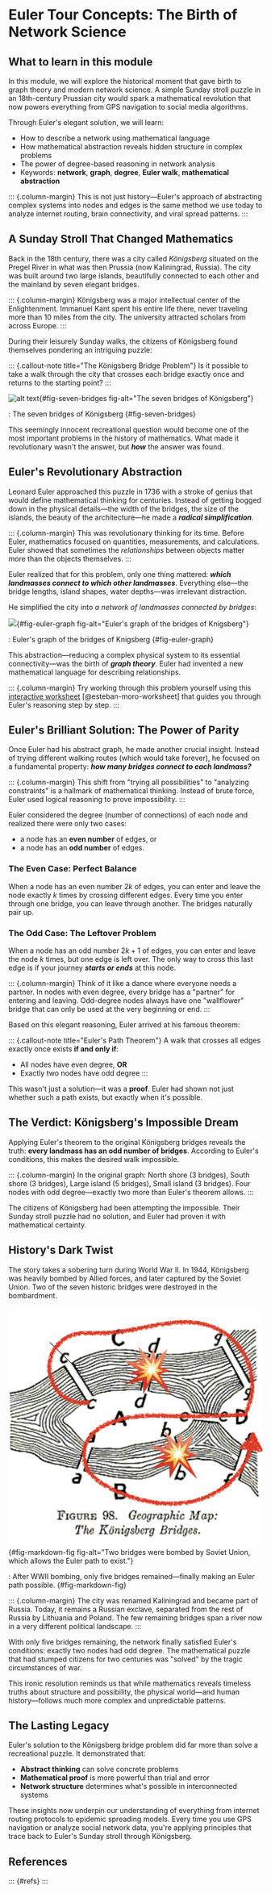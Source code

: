 # Euler Tour Concepts: The Birth of Network Science

## What to learn in this module

In this module, we will explore the historical moment that gave birth to graph theory and modern network science. A simple Sunday stroll puzzle in an 18th-century Prussian city would spark a mathematical revolution that now powers everything from GPS navigation to social media algorithms.

Through Euler's elegant solution, we will learn:
- How to describe a network using mathematical language
- How mathematical abstraction reveals hidden structure in complex problems
- The power of degree-based reasoning in network analysis
- Keywords: **network**, **graph**, **degree**, **Euler walk**, **mathematical abstraction**

::: {.column-margin}
This is not just history—Euler's approach of abstracting complex systems into nodes and edges is the same method we use today to analyze internet routing, brain connectivity, and viral spread patterns.
:::

## A Sunday Stroll That Changed Mathematics

Back in the 18th century, there was a city called *Königsberg* situated on the Pregel River in what was then Prussia (now Kaliningrad, Russia). The city was built around two large islands, beautifully connected to each other and the mainland by seven elegant bridges.

::: {.column-margin}
Königsberg was a major intellectual center of the Enlightenment. Immanuel Kant spent his entire life there, never traveling more than 10 miles from the city. The university attracted scholars from across Europe.
:::

During their leisurely Sunday walks, the citizens of Königsberg found themselves pondering an intriguing puzzle:

::: {.callout-note title="The Königsberg Bridge Problem"}
Is it possible to take a walk through the city that crosses each bridge exactly once and returns to the starting point?
:::

![alt text](https://99percentinvisible.org/wp-content/uploads/2022/02/bridges-with-water-600x418.png){#fig-seven-bridges fig-alt="The seven bridges of Königsberg"}

: The seven bridges of Königsberg {#fig-seven-bridges}

This seemingly innocent recreational question would become one of the most important problems in the history of mathematics. What made it revolutionary wasn't the answer, but ***how*** the answer was found.

## Euler's Revolutionary Abstraction

Leonard Euler approached this puzzle in 1736 with a stroke of genius that would define mathematical thinking for centuries. Instead of getting bogged down in the physical details—the width of the bridges, the size of the islands, the beauty of the architecture—he made a ***radical simplification***.

::: {.column-margin}
This was revolutionary thinking for its time. Before Euler, mathematics focused on quantities, measurements, and calculations. Euler showed that sometimes the *relationships* between objects matter more than the objects themselves.
:::

Euler realized that for this problem, only one thing mattered: ***which landmasses connect to which other landmasses***. Everything else—the bridge lengths, island shapes, water depths—was irrelevant distraction.

He simplified the city into *a network of landmasses connected by bridges*:

![](https://lh3.googleusercontent.com/-CYxppcJBwe4/W2ndkci9bVI/AAAAAAABX-U/K6SNM8gAhg0oNsnWNgQbH3uKNd5Ba10wwCHMYCw/euler-graph-bridges2?imgmax=1600){#fig-euler-graph fig-alt="Euler's graph of the bridges of Knigsberg"}

: Euler's graph of the bridges of Knigsberg {#fig-euler-graph}

This abstraction—reducing a complex physical system to its essential connectivity—was the birth of ***graph theory***. Euler had invented a new mathematical language for describing relationships.

::: {.column-margin}
Try working through this problem yourself using this [interactive worksheet](http://estebanmoro.org/pdf/netsci_for_kids/the_konisberg_bridges.pdf) [@esteban-moro-worksheet] that guides you through Euler's reasoning step by step.
:::

## Euler's Brilliant Solution: The Power of Parity

Once Euler had his abstract graph, he made another crucial insight. Instead of trying different walking routes (which would take forever), he focused on a fundamental property: ***how many bridges connect to each landmass?***

::: {.column-margin}
This shift from "trying all possibilities" to "analyzing constraints" is a hallmark of mathematical thinking. Instead of brute force, Euler used logical reasoning to prove impossibility.
:::

Euler considered the degree (number of connections) of each node and realized there were only two cases:
- a node has an **even number** of edges, or  
- a node has an **odd number** of edges.

### The Even Case: Perfect Balance

When a node has an even number $2k$ of edges, you can enter and leave the node exactly $k$ times by crossing different edges. Every time you enter through one bridge, you can leave through another. The bridges naturally pair up.

### The Odd Case: The Leftover Problem

When a node has an odd number $2k+1$ of edges, you can enter and leave the node $k$ times, but one edge is left over. The only way to cross this last edge is if your journey ***starts or ends*** at this node.

::: {.column-margin}
Think of it like a dance where everyone needs a partner. In nodes with even degree, every bridge has a "partner" for entering and leaving. Odd-degree nodes always have one "wallflower" bridge that can only be used at the very beginning or end.
:::

Based on this elegant reasoning, Euler arrived at his famous theorem:

::: {.callout-note title="Euler's Path Theorem"}
A walk that crosses all edges exactly once exists **if and only if**:
- All nodes have even degree, **OR**
- Exactly two nodes have odd degree
:::

This wasn't just a solution—it was a **proof**. Euler had shown not just whether such a path exists, but exactly when it's possible.

## The Verdict: Königsberg's Impossible Dream

Applying Euler's theorem to the original Königsberg bridges reveals the truth: **every landmass has an odd number of bridges**. According to Euler's conditions, this makes the desired walk impossible.

::: {.column-margin}
In the original graph: North shore (3 bridges), South shore (3 bridges), Large island (5 bridges), Small island (3 bridges). Four nodes with odd degree—exactly two more than Euler's theorem allows.
:::

The citizens of Königsberg had been attempting the impossible. Their Sunday stroll puzzle had no solution, and Euler had proven it with mathematical certainty.

## History's Dark Twist

The story takes a sobering turn during World War II. In 1944, Königsberg was heavily bombed by Allied forces, and later captured by the Soviet Union. Two of the seven historic bridges were destroyed in the bombardment.

![](../figs/seven-bridge-bombared.png){#fig-markdown-fig fig-alt="Two bridges were bombed by Soviet Union, which allows the Euler path to exist."}

: After WWII bombing, only five bridges remained—finally making an Euler path possible. {#fig-markdown-fig}

::: {.column-margin}
The city was renamed Kaliningrad and became part of Russia. Today, it remains a Russian exclave, separated from the rest of Russia by Lithuania and Poland. The few remaining bridges span a river now in a very different political landscape.
:::

With only five bridges remaining, the network finally satisfied Euler's conditions: exactly two nodes had odd degree. The mathematical puzzle that had stumped citizens for two centuries was "solved" by the tragic circumstances of war.

This ironic resolution reminds us that while mathematics reveals timeless truths about structure and possibility, the physical world—and human history—follows much more complex and unpredictable patterns.

## The Lasting Legacy

Euler's solution to the Königsberg bridge problem did far more than solve a recreational puzzle. It demonstrated that:

- **Abstract thinking** can solve concrete problems
- **Mathematical proof** is more powerful than trial and error
- **Network structure** determines what's possible in interconnected systems

These insights now underpin our understanding of everything from internet routing protocols to epidemic spreading models. Every time you use GPS navigation or analyze social network data, you're applying principles that trace back to Euler's Sunday stroll through Königsberg.

## References

::: {#refs}
:::